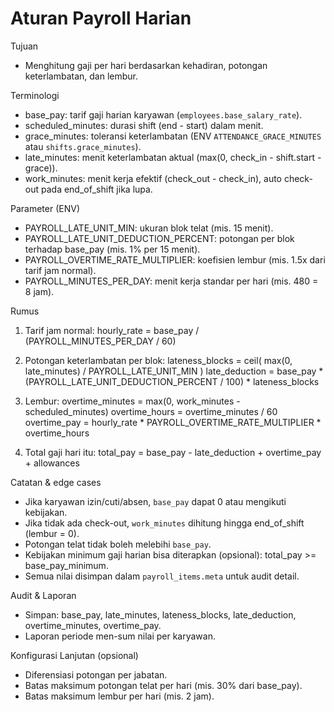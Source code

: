 # Aturan Payroll Harian

Tujuan
- Menghitung gaji per hari berdasarkan kehadiran, potongan keterlambatan, dan lembur.

Terminologi
- base_pay: tarif gaji harian karyawan (`employees.base_salary_rate`).
- scheduled_minutes: durasi shift (end - start) dalam menit.
- grace_minutes: toleransi keterlambatan (ENV `ATTENDANCE_GRACE_MINUTES` atau `shifts.grace_minutes`).
- late_minutes: menit keterlambatan aktual (max(0, check_in - shift.start - grace)).
- work_minutes: menit kerja efektif (check_out - check_in), auto check-out pada end_of_shift jika lupa.

Parameter (ENV)
- PAYROLL_LATE_UNIT_MIN: ukuran blok telat (mis. 15 menit).
- PAYROLL_LATE_UNIT_DEDUCTION_PERCENT: potongan per blok terhadap base_pay (mis. 1% per 15 menit).
- PAYROLL_OVERTIME_RATE_MULTIPLIER: koefisien lembur (mis. 1.5x dari tarif jam normal).
- PAYROLL_MINUTES_PER_DAY: menit kerja standar per hari (mis. 480 = 8 jam).

Rumus
1) Tarif jam normal:
   hourly_rate = base_pay / (PAYROLL_MINUTES_PER_DAY / 60)

2) Potongan keterlambatan per blok:
   lateness_blocks = ceil( max(0, late_minutes) / PAYROLL_LATE_UNIT_MIN )
   late_deduction = base_pay * (PAYROLL_LATE_UNIT_DEDUCTION_PERCENT / 100) * lateness_blocks

3) Lembur:
   overtime_minutes = max(0, work_minutes - scheduled_minutes)
   overtime_hours = overtime_minutes / 60
   overtime_pay = hourly_rate * PAYROLL_OVERTIME_RATE_MULTIPLIER * overtime_hours

4) Total gaji hari itu:
   total_pay = base_pay - late_deduction + overtime_pay + allowances

Catatan & edge cases
- Jika karyawan izin/cuti/absen, `base_pay` dapat 0 atau mengikuti kebijakan.
- Jika tidak ada check-out, `work_minutes` dihitung hingga end_of_shift (lembur = 0).
- Potongan telat tidak boleh melebihi `base_pay`.
- Kebijakan minimum gaji harian bisa diterapkan (opsional): total_pay >= base_pay_minimum.
- Semua nilai disimpan dalam `payroll_items.meta` untuk audit detail.

Audit & Laporan
- Simpan: base_pay, late_minutes, lateness_blocks, late_deduction, overtime_minutes, overtime_pay.
- Laporan periode men-sum nilai per karyawan.

Konfigurasi Lanjutan (opsional)
- Diferensiasi potongan per jabatan.
- Batas maksimum potongan telat per hari (mis. 30% dari base_pay).
- Batas maksimum lembur per hari (mis. 2 jam).